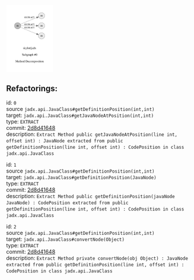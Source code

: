 <img src=subgraph_atomic_0.svg width=25%>

## Refactorings:

id: `0`\
source `jadx.api.JavaClass#getDefinitionPosition(int,int)`\
target: `jadx.api.JavaClass#getJavaNodeAtPosition(int,int)`\
type: `EXTRACT`\
commit: [2d8d41648](https://github.com/skylot/jadx/commit/2d8d4164830631d3125575f055b417c5addaa22f)\
description: `Extract Method public getJavaNodeAtPosition(line int, offset int) : JavaNode extracted from public getDefinitionPosition(line int, offset int) : CodePosition in class jadx.api.JavaClass`

id: `1`\
source `jadx.api.JavaClass#getDefinitionPosition(int,int)`\
target: `jadx.api.JavaClass#getDefinitionPosition(JavaNode)`\
type: `EXTRACT`\
commit: [2d8d41648](https://github.com/skylot/jadx/commit/2d8d4164830631d3125575f055b417c5addaa22f)\
description: `Extract Method public getDefinitionPosition(javaNode JavaNode) : CodePosition extracted from public getDefinitionPosition(line int, offset int) : CodePosition in class jadx.api.JavaClass`

id: `2`\
source `jadx.api.JavaClass#getDefinitionPosition(int,int)`\
target: `jadx.api.JavaClass#convertNode(Object)`\
type: `EXTRACT`\
commit: [2d8d41648](https://github.com/skylot/jadx/commit/2d8d4164830631d3125575f055b417c5addaa22f)\
description: `Extract Method private convertNode(obj Object) : JavaNode extracted from public getDefinitionPosition(line int, offset int) : CodePosition in class jadx.api.JavaClass`

